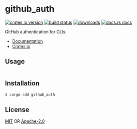 # github_auth
[![crates.io version][1]][2] [![build status][3]][4]
[![downloads][5]][6] [![docs.rs docs][7]][8]

GitHub authentication for CLIs.

- [Documentation][8]
- [Crates.io][2]

## Usage
```rust
```

## Installation
```sh
$ cargo add github_auth
```

## License
[MIT](./LICENSE-MIT) OR [Apache-2.0](./LICENSE-APACHE)

[1]: https://img.shields.io/crates/v/github_auth.svg?style=flat-square
[2]: https://crates.io/crates/github_auth
[3]: https://img.shields.io/travis/yoshuawuyts/github_auth.svg?style=flat-square
[4]: https://travis-ci.org/yoshuawuyts/github_auth
[5]: https://img.shields.io/crates/d/github_auth.svg?style=flat-square
[6]: https://crates.io/crates/github_auth
[7]: https://docs.rs/github_auth/badge.svg
[8]: https://docs.rs/github_auth
